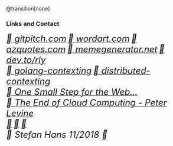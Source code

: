 @transition[none]

### Links and Contact
[<i style="font-size:24px" class="fa">&#xf268; gitpitch.com</i>](https://gitpitch.com/)
[<i style="font-size:24px" class="fa">&#xf268; wordart.com</i>](https://wordart.com/)
[<i style="font-size:24px" class="fa">&#xf268; azquotes.com</i>](https://www.azquotes.com)
[<i style="font-size:24px" class="fa">&#xf268; memegenerator.net</i>](https://memegenerator.net)
[<i style="font-size:24px" class="fa">&#xf268; dev.to/rly</i>](https://dev.to/rly)
<br>
[<i style="font-size:24px" class="fa">&#xf09b; golang-contexting</i>](https://github.com/stefanhans/golang-contexting)
[<i style="font-size:24px" class="fa">&#xf09b; distributed-contexting</i>](https://github.com/stefanhans/distributed-contexting)
<br>
[<i style="font-size:24px" class="fa">&#xf23a; One Small Step for the Web...</i>](https://medium.com/@timberners_lee/one-small-step-for-the-web-87f92217d085)
<br>
[<i style="font-size:24px" class="fa">&#xf167; The End of Cloud Computing - Peter Levine</i>](https://www.youtube.com/watch?v=l9tOd6fHR-U&t=24s)
<br>
[<i style="font-size:24px" class="fa">&#xf1fa;</i>](mailto://stefanhans65@gmail.com)
[<i style="font-size:24px" class="fa">&#xf099;</i>](https://twitter.com/stefanhans65)
[<i style="font-size:24px" class="fa">&#xf08c;</i>](https://www.linkedin.com/in/stefan-hans-4545ab132/)
<br>
<i style="font-size:24px" class="fa">&#xf1f9; Stefan Hans 11/2018 &#xf25e;</i>



